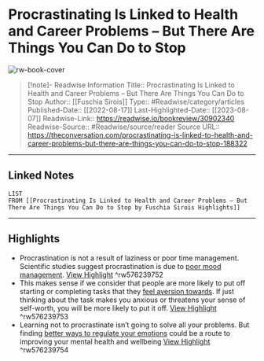 # Procrastinating Is Linked to Health and Career Problems – But There Are Things You Can Do to Stop

![rw-book-cover](https://images.theconversation.com/files/479349/original/file-20220816-25-vlxids.jpg?ixlib=rb-1.1.0&rect=0%2C148%2C4459%2C2229&q=45&auto=format&w=1356&h=668&fit=crop)
<br>
>[!note]- Readwise Information
>Title:: Procrastinating Is Linked to Health and Career Problems – But There Are Things You Can Do to Stop
>Author:: [[Fuschia Sirois]]
>Type:: #Readwise/category/articles
>Published-Date:: [[2022-08-17]]
>Last-Highlighted-Date:: [[2023-08-07]]
>Readwise-Link:: https://readwise.io/bookreview/30902340
>Readwise-Source:: #Readwise/source/reader
>Source URL:: https://theconversation.com/procrastinating-is-linked-to-health-and-career-problems-but-there-are-things-you-can-do-to-stop-188322
--- 

## Linked Notes
```dataview
LIST
FROM [[Procrastinating Is Linked to Health and Career Problems – But There Are Things You Can Do to Stop by Fuschia Sirois Highlights]]
```

---

## Highlights
- Procrastination is not a result of laziness or poor time management. Scientific studies suggest procrastination is due to [poor mood management](https://compass.onlinelibrary.wiley.com/doi/abs/10.1111/spc3.12011). [View Highlight](https://readwise.io/open/576239752) ^rw576239752
- This makes sense if we consider that people are more likely to put off starting or completing tasks that they [feel aversion towards](https://www.sciencedirect.com/science/article/pii/S0191886999000914). If just thinking about the task makes you anxious or threatens your sense of self-worth, you will be more likely to put it off. [View Highlight](https://readwise.io/open/576239753) ^rw576239753
- Learning not to procrastinate isn’t going to solve all your problems. But finding [better ways to regulate your emotions](https://www.frontiersin.org/articles/10.3389/fpsyg.2022.780675/full) could be a route to improving your mental health and wellbeing [View Highlight](https://readwise.io/open/576239754) ^rw576239754
